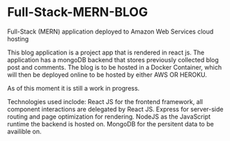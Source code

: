 # Full-Stack-MERN-BLOG
Full-Stack (MERN) application deployed to Amazon Web Services cloud hosting


This blog application is a project app that is rendered in react js.
The application has a mongoDB backend that stores previously collected blog post and comments. 
The blog is to be hosted in a Docker Container, which will then be deployed online to be hosted by either AWS OR HEROKU.

As of this moment it is still a work in progress.

Technologies used inclode: 
React JS for the frontend framework, all component interactions are delegated by React JS. 
Express for server-side routing and page optimization for rendering.
NodeJS as the JavaScript runtime the backend is hosted on.
MongoDB for the persitent data to be availible on. 

